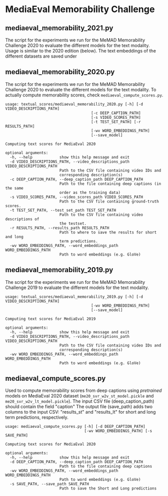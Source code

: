 # MediaEval Memorability Challenge
## mediaeval_memorability_2021.py 
The script for the experiments we run for the MeMAD Memorability Challenge 2020 to evaluate the different models for the text modality.
Usage is similar to the 2020 edition (below). 
The text embeddings of the different datasets are saved under 

## mediaeval_memorability_2020.py
The script for the experiments we run for the MeMAD Memorability Challenge 2020 to evaluate the different models for the text modality.
To actually compute memorability scores, check `mediaeval_compute_scores.py`.

```
usage: textual_scores/mediaeval_memorability_2020.py [-h] [-d VIDEO_DESCRIPTIONS_PATH]
                                      [-c DEEP_CAPTION_PATH]
                                      [-s VIDEO_SCORES_PATH]
                                      [-t TEST_SET_PATH] [-r RESULTS_PATH]
                                      [-wv WORD_EMBEDDINGS_PATH]
                                      [--save_model]

Computing text scores for MediaEval 2020

optional arguments:
  -h, --help            show this help message and exit
  -d VIDEO_DESCRIPTIONS_PATH, --video_descriptions_path VIDEO_DESCRIPTIONS_PATH
                        Path to the CSV file containing video IDs and
                        corresponding description(s)
  -c DEEP_CAPTION_PATH, --deep_caption_path DEEP_CAPTION_PATH
                        Path to the file containing deep captions (in the same
                        order as the training data)
  -s VIDEO_SCORES_PATH, --video_scores_path VIDEO_SCORES_PATH
                        Path to the CSV file containing ground-truth scores.
  -t TEST_SET_PATH, --test_set_path TEST_SET_PATH
                        Path to the CSV file containing video descriptions of
                        the testset.
  -r RESULTS_PATH, --results_path RESULTS_PATH
                        Path to where to save the results for short and long
                        term predictions.
  -wv WORD_EMBEDDINGS_PATH, --word_embeddings_path WORD_EMBEDDINGS_PATH
                        Path to word embeddings (e.g. GloVe)
```


## mediaeval_memorability_2019.py

The script for the experiments we run for the MeMAD Memorability Challenge 2019 to evaluate the different models for the text modality.

```
usage: textual_scores/mediaeval_memorability_2019.py [-h] [-d VIDEO_DESCRIPTIONS_PATH]
                                      [-wv WORD_EMBEDDINGS_PATH]
                                      [--save_model]

Computing text scores for MediaEval 2019

optional arguments:
  -h, --help            show this help message and exit
  -d VIDEO_DESCRIPTIONS_PATH, --video_descriptions_path VIDEO_DESCRIPTIONS_PATH
                        Path to the CSV file containing video IDs and
                        corresponding description(s)
  -wv WORD_EMBEDDINGS_PATH, --word_embeddings_path WORD_EMBEDDINGS_PATH
                        Path to word embeddings (e.g. GloVe)

```



## mediaeval_compute_scores.py
Used to compute memorability scores from deep captions using *pretrained* models on MediaEval 2020 dataset (`me20_svr_w2v_st_model.pickle` and `me20_svr_w2v_lt_model.pickle`).
The input CSV file (deep_caption_path) should contain the field "caption"
The output file (save_path) adds two columns to the input CSV: "results_st" and "results_lt" for short and long term predictions, respectively.

```
usage: mediaeval_compute_scores.py [-h] [-d DEEP_CAPTION_PATH]
                                   [-wv WORD_EMBEDDINGS_PATH] [-s SAVE_PATH]

Computing text scores for MediaEval 2020

optional arguments:
  -h, --help            show this help message and exit
  -d DEEP_CAPTION_PATH, --deep_caption_path DEEP_CAPTION_PATH
                        Path to the file containing deep captions
  -wv WORD_EMBEDDINGS_PATH, --word_embeddings_path WORD_EMBEDDINGS_PATH
                        Path to word embeddings (e.g. GloVe)
  -s SAVE_PATH, --save_path SAVE_PATH
                        Path to save the Short and Long predictions
```
